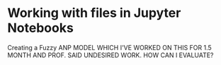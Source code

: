 # Working with files in Jupyter Notebooks
Creating a Fuzzy ANP MODEL WHICH I'VE WORKED ON THIS FOR 1.5 MONTH AND PROF. SAID UNDESIRED WORK. HOW CAN I EVALUATE?
